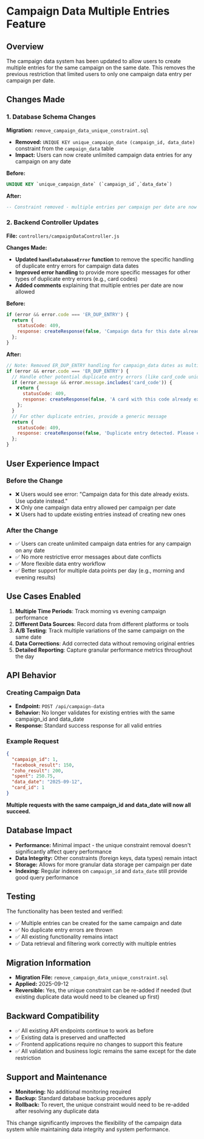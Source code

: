 # Campaign Data Multiple Entries Feature

## Overview

The campaign data system has been updated to allow users to create multiple entries for the same campaign on the same date. This removes the previous restriction that limited users to only one campaign data entry per campaign per date.

## Changes Made

### 1. Database Schema Changes

**Migration:** `remove_campaign_data_unique_constraint.sql`

- **Removed:** `UNIQUE KEY unique_campaign_date (campaign_id, data_date)` constraint from the `campaign_data` table
- **Impact:** Users can now create unlimited campaign data entries for any campaign on any date

**Before:**
```sql
UNIQUE KEY `unique_campaign_date` (`campaign_id`,`data_date`)
```

**After:**
```sql
-- Constraint removed - multiple entries per campaign per date are now allowed
```

### 2. Backend Controller Updates

**File:** `controllers/campaignDataController.js`

**Changes Made:**
- **Updated `handleDatabaseError` function** to remove the specific handling of duplicate entry errors for campaign data dates
- **Improved error handling** to provide more specific messages for other types of duplicate entry errors (e.g., card codes)
- **Added comments** explaining that multiple entries per date are now allowed

**Before:**
```javascript
if (error && error.code === 'ER_DUP_ENTRY') {
  return {
    statusCode: 409,
    response: createResponse(false, 'Campaign data for this date already exists. Use update instead.')
  };
}
```

**After:**
```javascript
// Note: Removed ER_DUP_ENTRY handling for campaign_data dates as multiple entries per date are now allowed
if (error && error.code === 'ER_DUP_ENTRY') {
  // Handle other potential duplicate entry errors (like card_code uniqueness)
  if (error.message && error.message.includes('card_code')) {
    return {
      statusCode: 409,
      response: createResponse(false, 'A card with this code already exists.')
    };
  }
  // For other duplicate entries, provide a generic message
  return {
    statusCode: 409,
    response: createResponse(false, 'Duplicate entry detected. Please check your data.')
  };
}
```

## User Experience Impact

### Before the Change
- ❌ Users would see error: "Campaign data for this date already exists. Use update instead."
- ❌ Only one campaign data entry allowed per campaign per date
- ❌ Users had to update existing entries instead of creating new ones

### After the Change
- ✅ Users can create unlimited campaign data entries for any campaign on any date
- ✅ No more restrictive error messages about date conflicts
- ✅ More flexible data entry workflow
- ✅ Better support for multiple data points per day (e.g., morning and evening results)

## Use Cases Enabled

1. **Multiple Time Periods**: Track morning vs evening campaign performance
2. **Different Data Sources**: Record data from different platforms or tools
3. **A/B Testing**: Track multiple variations of the same campaign on the same date
4. **Data Corrections**: Add corrected data without removing original entries
5. **Detailed Reporting**: Capture granular performance metrics throughout the day

## API Behavior

### Creating Campaign Data
- **Endpoint:** `POST /api/campaign-data`
- **Behavior:** No longer validates for existing entries with the same campaign_id and data_date
- **Response:** Standard success response for all valid entries

### Example Request
```json
{
  "campaign_id": 1,
  "facebook_result": 150,
  "zoho_result": 200,
  "spent": 250.75,
  "data_date": "2025-09-12",
  "card_id": 1
}
```

**Multiple requests with the same campaign_id and data_date will now all succeed.**

## Database Impact

- **Performance:** Minimal impact - the unique constraint removal doesn't significantly affect query performance
- **Data Integrity:** Other constraints (foreign keys, data types) remain intact
- **Storage:** Allows for more granular data storage per campaign per date
- **Indexing:** Regular indexes on `campaign_id` and `data_date` still provide good query performance

## Testing

The functionality has been tested and verified:
- ✅ Multiple entries can be created for the same campaign and date
- ✅ No duplicate entry errors are thrown
- ✅ All existing functionality remains intact
- ✅ Data retrieval and filtering work correctly with multiple entries

## Migration Information

- **Migration File:** `remove_campaign_data_unique_constraint.sql`
- **Applied:** 2025-09-12
- **Reversible:** Yes, the unique constraint can be re-added if needed (but existing duplicate data would need to be cleaned up first)

## Backward Compatibility

- ✅ All existing API endpoints continue to work as before
- ✅ Existing data is preserved and unaffected
- ✅ Frontend applications require no changes to support this feature
- ✅ All validation and business logic remains the same except for the date restriction

## Support and Maintenance

- **Monitoring:** No additional monitoring required
- **Backup:** Standard database backup procedures apply
- **Rollback:** To revert, the unique constraint would need to be re-added after resolving any duplicate data

This change significantly improves the flexibility of the campaign data system while maintaining data integrity and system performance.
